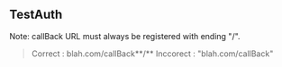 ## TestAuth

Note: callBack URL must always be registered with ending "/".

>Correct : blah.com/callBack**/**
>Inccorect : "blah.com/callBack"
